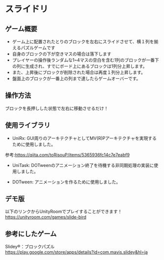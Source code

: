 # スライドリ

## ゲーム概要

* ゲーム上に配置されたとりのブロックを左右にスライドさせて、横１列を揃えるパズルゲームです
* 自身のブロックの下が空きマスの場合は落下します
* プレイヤーの操作後ランダムな1~4マスの空白を含む1列のブロックが一番下の列に生成され、すでにボード上にあるブロックは1列分上昇します。
* また、上昇後にブロックが削除された場合は再度１列分上昇します。
* 盤面上のブロックが一番上の列まで達したらゲームオーバーです。

## 操作方法

ブロックを長押しした状態で左右に移動させるだけ！

## 使用ライブラリ

* UniRx: GUI周りのアーキテクチャとしてMV(R)Pアーキテクチャを実現するために使用しました。

参考:https://qiita.com/toRisouP/items/5365936fc14c7e7eabf9

* UniTask: DOTweenのアニメーション終了を待機する非同期処理の実装に使用しました。

* DOTween: アニメーションを作るために使用しました。

## デモ版

以下のリンクからUnityRoomでプレイすることができます！
https://unityroom.com/games/slide-bird

## 参考にしたゲーム

Slidey®：ブロックパズル  
https://play.google.com/store/apps/details?id=com.mavis.slidey&hl=ja
